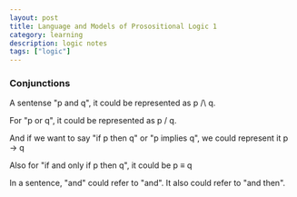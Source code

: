 ```yaml
---
layout: post
title: Language and Models of Prosositional Logic 1
category: learning
description: logic notes
tags: ["logic"]
---
```


### Conjunctions

A sentense "p and q", it could be represented as p /\ q.

For "p or q", it could be represented as p \/ q.

And if we want to say "if p then q" or "p implies q", we could represent it p → q

Also for "if and only if p then q", it could be p ≡ q

In a sentence, "and" could refer to "and". It also could refer to "and then".
